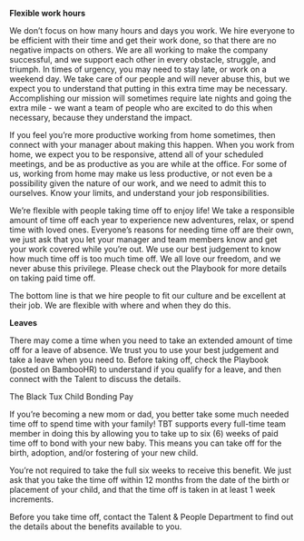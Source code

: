 **Flexible work hours**
 
We don’t focus on how many hours and days you work. We hire everyone to be efficient with their time and get their work done, so that there are no negative impacts on others. We are all working to make the company successful, and we support each other in every obstacle, struggle, and triumph. In times of urgency, you may need to stay late, or work on a weekend day. We take care of our people and will never abuse this, but we expect you to understand that putting in this extra time may be necessary. Accomplishing our mission will sometimes require late nights and going the extra mile - we want a team of people who are excited to do this when necessary, because they understand the impact.

If you feel you’re more productive working from home sometimes, then connect with your manager about making this happen. When you work from home, we expect you to be responsive, attend all of your scheduled meetings, and be as productive as you are while at the office. For some of us, working from home may make us less productive, or not even be a possibility given the nature of our work, and we need to admit this to ourselves. Know your limits, and understand your job responsibilities.

We’re flexible with people taking time off to enjoy life! We take a responsible amount of time off each year to experience new adventures, relax, or spend time with loved ones. Everyone’s reasons for needing time off are their own, we just ask that you let your manager and team members know and get your work covered while you’re out. We use our best judgement to know how much time off is too much time off. We all love our freedom, and we never abuse this privilege. Please check out the Playbook for more details on taking paid time off.

The bottom line is that we hire people to fit our culture and be excellent at their job. We are flexible with where and when they do this.

**Leaves**

There may come a time when you need to take an extended amount of time off for a leave of absence. We trust you to use your best judgement and take a leave when you need to. Before taking off, check the Playbook (posted on BambooHR) to understand if you qualify for a leave, and then connect with the Talent to discuss the details. 

The Black Tux Child Bonding Pay

If you’re becoming a new mom or dad, you better take some much needed time off to spend time with your family! TBT supports every full-time team member in doing this by allowing you to take up to six (6) weeks of paid time off to bond with your new baby. This means you can take off for the birth, adoption, and/or fostering of your new child.  

You’re not required to take the full six weeks to receive this benefit. We just ask that you take the time off within 12 months from the date of the birth or placement of your child, and that the time off is taken in at least 1 week increments. 

Before you take time off, contact the Talent & People Department to find out the details about the benefits available to you.
